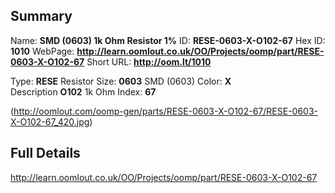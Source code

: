 

 ## Summary
Name: __SMD (0603) 1k Ohm Resistor 1%__
ID: __RESE-0603-X-O102-67__
Hex ID: __1010__
WebPage: __http://learn.oomlout.co.uk/OO/Projects/oomp/part/RESE-0603-X-O102-67__
Short URL: __http://oom.lt/1010__

Type: __RESE__ Resistor 
Size: __0603__ SMD (0603) 
Color: __X__  
Description __O102__ 1k Ohm 
Index: __67__


(http://oomlout.com/oomp-gen/parts/RESE-0603-X-O102-67/RESE-0603-X-O102-67_420.jpg)


 ## Full Details
 http://learn.oomlout.co.uk/OO/Projects/oomp/part/RESE-0603-X-O102-67














